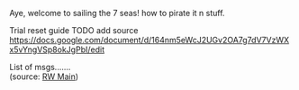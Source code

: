 Aye, welcome to sailing the 7 seas!
how to pirate it n stuff.

Trial reset guide TODO add source
https://docs.google.com/document/d/164nm5eWcJ2UGv2OA7g7dV7VzWXx5vYngVSp8okJgPbI/edit

List of msgs.......  
(source: [RW Main](https://discord.com/channels/291184728944410624/431534164932689921/431657331391070220))